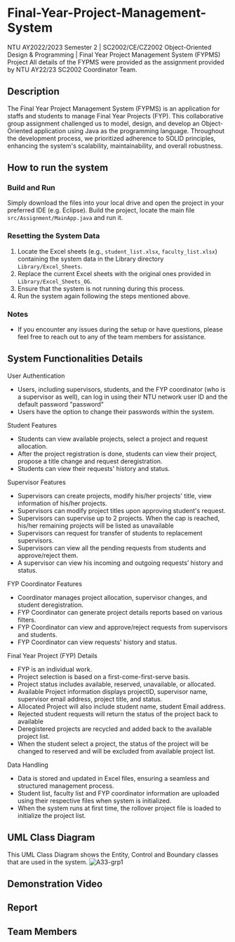 # Final-Year-Project-Management-System
NTU AY2022/2023 Semester 2 | SC2002/CE/CZ2002 Object-Oriented Design & Programming | Final Year Project Management System (FYPMS) Project
All details of the FYPMS were provided as the assignment provided by NTU AY22/23 SC2002 Coordinator Team.

## Description
The Final Year Project Management System (FYPMS) is an application for staffs and students to manage Final Year Projects (FYP). This collaborative group assignment challenged us to model, design, and develop an Object-Oriented application using Java as the programming language. Throughout the development process, we prioritized adherence to SOLID principles, enhancing the system's scalability, maintainability, and overall robustness.

## How to run the system
### Build and Run
Simply download the files into your local drive and open the project in your preferred IDE (e.g. Eclipse). Build the project, locate the main file `src/Assignment/MainApp.java` and run it. 
### Resetting the System Data
1. Locate the Excel sheets (e.g., `student_list.xlsx`, `faculty_list.xlsx`) containing the system data in the Library directory `Library/Excel_Sheets`.
2. Replace the current Excel sheets with the original ones provided in `Library/Excel_Sheets_OG`.
3. Ensure that the system is not running during this process.
4. Run the system again following the steps mentioned above.
### Notes
- If you encounter any issues during the setup or have questions, please feel free to reach out to any of the team members for assistance.

## System Functionalities Details
User Authentication
+ Users, including supervisors, students, and the FYP coordinator (who is a supervisor as well), can log in using their NTU network user ID and the default password "password"
+ Users have the option to change their passwords within the system.

Student Features
+ Students can view available projects, select a project and request allocation.
+ After the project registration is done, students can view their project, propose a title change and request deregistration.
+ Students can view their requests' history and status.

Supervisor Features
+ Supervisors can create projects, modify his/her projects' title, view information of his/her projects.
+ Supervisors can modify project titles upon approving student's request.
+ Supervisors can supervise up to 2 projects. When the cap is reached, his/her remaining projects will be listed as unavailable
+ Supervisors can request for transfer of students to replacement supervisors.
+ Supervisors can view all the pending requests from students and approve/reject them.
+ A supervisor can view his incoming and outgoing requests’ history and status. 

FYP Coordinator Features
+ Coordinator manages project allocation, supervisor changes, and student deregistration.
+ FYP Coordinator can generate project details reports based on various filters.
+ FYP Coordinator can view and approve/reject requests from supervisors and students.
+ FYP Coordinator can view requests' history and status.

Final Year Project (FYP) Details
+ FYP is an individual work.
+ Project selection is based on a first-come-first-serve basis.
+ Project status includes available, reserved, unavailable, or allocated.
+ Available Project information displays projectID, supervisor name, supervisor email address, project title, and status.
+ Allocated Project will also include student name, student Email address.
+ Rejected student requests will return the status of the project back to available
+ Deregistered projects are recycled and added back to the available project list.
+ When the student select a project, the status of the project will be changed to reserved and will be excluded from available project list. 

Data Handling
+ Data is stored and updated in Excel files, ensuring a seamless and structured management process.
+ Student list, faculty list and FYP coordinator information are uploaded using their respective files when system is initialized.
+ When the system runs at first time, the rollover project file is loaded to initialize the project list.

## UML Class Diagram
This UML Class Diagram shows the Entity, Control and Boundary classes that are used in the system.
![A33-grp1](https://github.com/BettinaTee03/Final-Year-Project-Management-System/assets/127083047/2e122dad-01f0-46e1-903b-8ab93628e374)

## Demonstration Video


## Report


## Team Members
